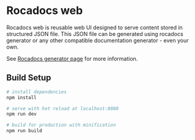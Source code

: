 # Rocadocs web

Rocadocs web is reusable web UI designed to serve content stored in structured JSON file. This JSON file can be generated using rocadocs generator or any other compatible documentation generator - even your own.

See [Rocadocs generator page](https://github.com/rocadocs/rocadocs) for more information.


## Build Setup

``` bash
# install dependencies
npm install

# serve with hot reload at localhost:8080
npm run dev

# build for production with minification
npm run build
```
